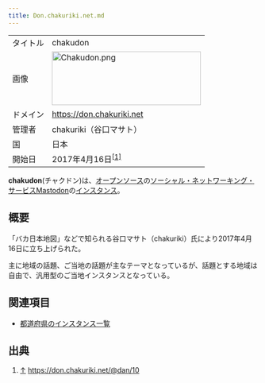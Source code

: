 ```yaml
---
title: Don.chakuriki.net.md
---
```

<div>

|          |                                                                                                                                                                                                                                                                   |
|----------|-------------------------------------------------------------------------------------------------------------------------------------------------------------------------------------------------------------------------------------------------------------------|
| タイトル | chakudon                                                                                                                                                                                                                                                          |
| 画像     | [<img src="/images/thumb/0/02/Chakudon.png/300px-Chakudon.png" srcset="/images/thumb/0/02/Chakudon.png/450px-Chakudon.png 1.5x, /images/0/02/Chakudon.png 2x" width="300" height="108" alt="Chakudon.png" />](/%E3%83%95%E3%82%A1%E3%82%A4%E3%83%AB:Chakudon.png) |
| ドメイン | <a href="https://don.chakuriki.net" rel="nofollow">https://don.chakuriki.net</a>                                                                                                                                                                                  |
| 管理者   | chakuriki（谷口マサト）                                                                                                                                                                                                                                           |
| 国       | 日本                                                                                                                                                                                                                                                              |
| 開始日   | 2017年4月16日<sup>[\[1\]](#cite_note-1)</sup>                                                                                                                                                                                                                     |

**chakudon**(チャクドン)は、[オープンソース](/%E3%82%AA%E3%83%BC%E3%83%97%E3%83%B3%E3%82%BD%E3%83%BC%E3%82%B9 "オープンソース")の[ソーシャル・ネットワーキング・サービス](/%E3%82%BD%E3%83%BC%E3%82%B7%E3%83%A3%E3%83%AB%E3%83%BB%E3%83%8D%E3%83%83%E3%83%88%E3%83%AF%E3%83%BC%E3%82%AD%E3%83%B3%E3%82%B0%E3%83%BB%E3%82%B5%E3%83%BC%E3%83%93%E3%82%B9 "ソーシャル・ネットワーキング・サービス")[Mastodon](/Mastodon "Mastodon")の[インスタンス](/%E3%82%A4%E3%83%B3%E3%82%B9%E3%82%BF%E3%83%B3%E3%82%B9 "インスタンス")。

## 概要

「バカ日本地図」などで知られる谷口マサト（chakuriki）氏により2017年4月16日に立ち上げられた。

主に地域の話題、ご当地の話題が主なテーマとなっているが、話題とする地域は自由で、汎用型のご当地インスタンスとなっている。

## 関連項目

-   [都道府県のインスタンス一覧](/%E9%83%BD%E9%81%93%E5%BA%9C%E7%9C%8C%E3%81%AE%E3%82%A4%E3%83%B3%E3%82%B9%E3%82%BF%E3%83%B3%E3%82%B9%E4%B8%80%E8%A6%A7 "都道府県のインスタンス一覧")

## 出典

<div>

1.  [↑](#cite_ref-1) <a href="https://don.chakuriki.net/@dan/10" rel="nofollow">https://don.chakuriki.net/@dan/10</a>

</div>

</div>

